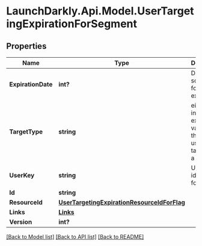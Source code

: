 # LaunchDarkly.Api.Model.UserTargetingExpirationForSegment
## Properties

Name | Type | Description | Notes
------------ | ------------- | ------------- | -------------
**ExpirationDate** | **int?** | Date scheduled for expiration | [optional] 
**TargetType** | **string** | either the included or excluded variation that the user is targeted on a segment | [optional] 
**UserKey** | **string** | Unique identifier for the user | [optional] 
**Id** | **string** |  | [optional] 
**ResourceId** | [**UserTargetingExpirationResourceIdForFlag**](UserTargetingExpirationResourceIdForFlag.md) |  | [optional] 
**Links** | [**Links**](Links.md) |  | [optional] 
**Version** | **int?** |  | [optional] 

[[Back to Model list]](../README.md#documentation-for-models) [[Back to API list]](../README.md#documentation-for-api-endpoints) [[Back to README]](../README.md)

